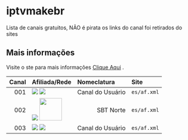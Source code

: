 # iptvmakebr
Lista de canais gratuitos, NÃO é pirata os links do canal foi retirados do sites

## Mais informações

Visite o ste para mais informações [Clique Aqui](https://maketvbr.wixsite.com/listatvbr) .

<table>
  <thead>
    <tr><th align="left">Canal</th> <th align="left">Afiliada/Rede</th> <th align="left">Nomeclatura</th> <th align="left">Site</th></tr>
  </thead>
  <tbody>
    <tr> <td align="right" nowrap>001</td> <td valign="top" rowspan="1"><img src="https://s2.dmcdn.net/u/9TvQN1X_UzxBWNIz3/60x60"/> <img src="https://s2.dmcdn.net/u/9TvQN1X_UzxBWNIz3/60x60"/></td> <td align="right" nowrap>Canal do Usuário</td> <td nowrap><code>es/af.xml</code></td></tr>
    <tr> <td align="right" nowrap>002</td> <td valign="top" rowspan="1"><img src="https://s2.dmcdn.net/u/9TvQN1X_UzxBWNIz3/60x60"/> <img src="https://encrypted-tbn0.gstatic.com/images?q=tbn:ANd9GcTu7gjt0XtbFT9FE20AhoRGTSJ_aEfQmf8s8A&usqp=CAU" width="60"/></td> <td align="right" nowrap>SBT Norte</td> <td nowrap><code>es/af.xml</code></td></tr>
    <tr> <td align="right" nowrap>003</td> <td valign="top" rowspan="1"><img src="https://s2.dmcdn.net/u/9TvQN1X_UzxBWNIz3/60x60"/> <img src="https://s2.dmcdn.net/u/9TvQN1X_UzxBWNIz3/60x60"/></td> <td align="right" nowrap>Canal do Usuário</td> <td nowrap><code>es/af.xml</code></td></tr>
  </tbody>
</table>

